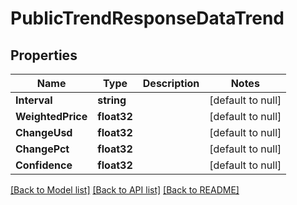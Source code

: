 # PublicTrendResponseDataTrend

## Properties
Name | Type | Description | Notes
------------ | ------------- | ------------- | -------------
**Interval** | **string** |  | [default to null]
**WeightedPrice** | **float32** |  | [default to null]
**ChangeUsd** | **float32** |  | [default to null]
**ChangePct** | **float32** |  | [default to null]
**Confidence** | **float32** |  | [default to null]

[[Back to Model list]](../README.md#documentation-for-models) [[Back to API list]](../README.md#documentation-for-api-endpoints) [[Back to README]](../README.md)


